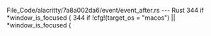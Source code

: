File_Code/alacritty/7a8a002da6/event/event_after.rs --- Rust
344                         if *window_is_focused {                                                                                                          344                         if !cfg!(target_os = "macos") || *window_is_focused {


